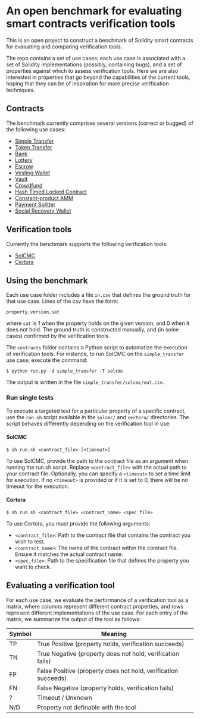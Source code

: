 # An open benchmark for evaluating smart contracts verification tools

This is an open project to construct a benchmark of Solidity smart contracts
for evaluating and comparing verification tools.

The repo contains a set of use cases: each use case is associated with
a set of Solidity implementations (possibly, containing bugs), 
and a set of properties against which to assess verification tools.
Here we are also interested in properties that go beyond the capabilities
of the current tools, hoping that they can be of inspiration for 
more precise verification techniques.

## Contracts

The benchmark currently comprises several versions (correct or bugged) of the following use cases:
- [Simple Transfer](contracts/simple_transfer/)
- [Token Transfer](contracts/token_transfer/)
- [Bank](contracts/bank/)
- [Lottery](contracts/lottery/)
- [Escrow](contracts/escrow/)
- [Vesting Wallet](contracts/vesting_wallet/)
- [Vault](contracts/vault/)
- [Crowdfund](contracts/crowdfund/)
- [Hash Timed Locked Contract](contracts/htlc/)
- [Constant-product AMM](contracts/tinyamm/)
- [Payment Splitter](contracts/payment_splitter/)
- [Social Recovery Wallet](contracts/social_recovery_wallet/)


## Verification tools

Currently the benchmark supports the following verification tools:
- [SolCMC](https://verify.inf.usi.ch/publications/2022/solcmc-solidity-compiler%E2%80%99s-model-checker)
- [Certora](https://www.certora.com/)

## Using the benchmark

Each use case folder includes a file `in.csv` that defines the ground truth for
that use case. Lines of the csv have the form:
```
property,version,sat
```
where `sat` is 1 when the property holds on the given version, and 0 when it
does not hold. The ground truth is constructed manually, and (in some cases)
confirmed by the verification tools.

The `contracts` folder contains a Python script to automatize the execution of
verification tools. For instance, to run SolCMC on the `simple_transfer` use
case, execute the command:
```
$ python run.py -d simple_transfer -T solcmc
```
The output is written in the file `simple_transfer/solcmc/out.csv`.

### Run single tests

To execute a targeted test for a particular property of a specific contract,
use the `run.sh` script available in the `solcmc/` and `certora/` directories. 
The script behaves differently depending on the verification tool in use:

#### SolCMC
```
$ sh run.sh <contract_file> [<timeout>]
```
To use SolCMC, provide the path to the contract file as an argument when
running the run.sh script. Replace `<contract_file>` with the actual path to
your contract file. Optionally, you can specify a `<timeout>` to set a time
limit for execution. If no `<timeout>` is provided or if it is set to 0, there
will be no timeout for the execution.

#### Certora
```
$ sh run.sh <contract_file> <contract_name> <spec_file>
```
To use Certora, you must provide the following arguments:
- `<contract_file>`: Path to the contract file that contains the contract you
  wish to test.
- `<contract_name>`: The name of the contract within the contract file. Ensure
  it matches the actual contract name.
- `<spec_file>`: Path to the specification file that defines the property you want to check.

## Evaluating a verification tool

For each use case, we evaluate the performance of a verification tool
as a matrix, where columns represent different contract properties, and
rows represent different implementations of the use case.
For each entry of the matrix, we summarize the output of the tool as follows:

| Symbol | Meaning                                                        |
| ------ | -------                                                        |
| TP     | True Positive  (property holds, verification succeeds)         |
| TN     | True Negative  (property does not hold, verification fails)    |
| FP     | False Positive (property does not hold, verification succeeds) |
| FN     | False Negative (property holds, verification fails)            |
| ?      | Timeout / Unknown                                              |
| N/D    | Property not definable with the tool                           |
